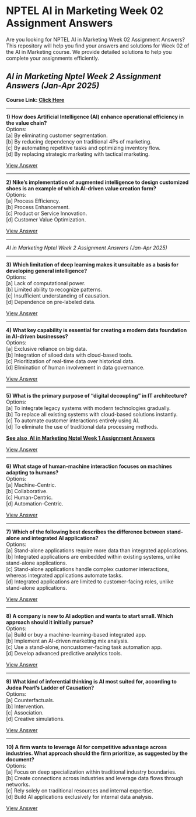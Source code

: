 # NPTEL AI in Marketing Week 02 Assignment Answers

Are you looking for NPTEL AI in Marketing Week 02 Assignment Answers? This repository will help you find your answers and solutions for Week 02 of the AI in Marketing course. We provide detailed solutions to help you complete your assignments efficiently.

## _AI in Marketing Nptel Week 2 Assignment Answers_ _(Jan-Apr 2025)_

**Course Link: [**Click Here**](https://onlinecourses.nptel.ac.in/noc25_cs08/course)**

***

**1) How does Artificial Intelligence (AI) enhance operational efficiency in the value chain?**\
Options:\
\[a] By eliminating customer segmentation.\
\[b] By reducing dependency on traditional 4Ps of marketing.\
\[c] By automating repetitive tasks and optimizing inventory flow.\
\[d] By replacing strategic marketing with tactical marketing.

[View Answer](https://my.progiez.com/courses/ai-in-marketing-nptel-assignment-answers/)

***

**2) Nike’s implementation of augmented intelligence to design customized shoes is an example of which AI-driven value creation form?**\
Options:\
\[a] Process Efficiency.\
\[b] Process Enhancement.\
\[c] Product or Service Innovation.\
\[d] Customer Value Optimization.

[View Answer](https://my.progiez.com/courses/ai-in-marketing-nptel-assignment-answers/)

***

_AI in Marketing Nptel Week 2 Assignment Answers_ _(Jan-Apr 2025)_

***

**3) Which limitation of deep learning makes it unsuitable as a basis for developing general intelligence?**\
Options:\
\[a] Lack of computational power.\
\[b] Limited ability to recognize patterns.\
\[c] Insufficient understanding of causation.\
\[d] Dependence on pre-labeled data.

[View Answer](https://my.progiez.com/courses/ai-in-marketing-nptel-assignment-answers/)

***

**4) What key capability is essential for creating a modern data foundation in AI-driven businesses?**\
Options:\
\[a] Exclusive reliance on big data.\
\[b] Integration of siloed data with cloud-based tools.\
\[c] Prioritization of real-time data over historical data.\
\[d] Elimination of human involvement in data governance.

[View Answer](https://my.progiez.com/courses/ai-in-marketing-nptel-assignment-answers/)

***

**5) What is the primary purpose of “digital decoupling” in IT architecture?**\
Options:\
\[a] To integrate legacy systems with modern technologies gradually.\
\[b] To replace all existing systems with cloud-based solutions instantly.\
\[c] To automate customer interactions entirely using AI.\
\[d] To eliminate the use of traditional data processing methods.

[****See also**  **AI in Marketing Nptel Week 1 Assignment Answers****](https://progiez.com/ai-in-marketing-nptel-week-1-assignment-answers)

[View Answer](https://my.progiez.com/courses/ai-in-marketing-nptel-assignment-answers/)

***

**6) What stage of human-machine interaction focuses on machines adapting to humans?**\
Options:\
\[a] Machine-Centric.\
\[b] Collaborative.\
\[c] Human-Centric.\
\[d] Automation-Centric.

[View Answer](https://my.progiez.com/courses/ai-in-marketing-nptel-assignment-answers/)

***

**7) Which of the following best describes the difference between stand-alone and integrated AI applications?**\
Options:\
\[a] Stand-alone applications require more data than integrated applications.\
\[b] Integrated applications are embedded within existing systems, unlike stand-alone applications.\
\[c] Stand-alone applications handle complex customer interactions, whereas integrated applications automate tasks.\
\[d] Integrated applications are limited to customer-facing roles, unlike stand-alone applications.

[View Answer](https://my.progiez.com/courses/ai-in-marketing-nptel-assignment-answers/)

***

**8) A company is new to AI adoption and wants to start small. Which approach should it initially pursue?**\
Options:\
\[a] Build or buy a machine-learning-based integrated app.\
\[b] Implement an AI-driven marketing mix analysis.\
\[c] Use a stand-alone, noncustomer-facing task automation app.\
\[d] Develop advanced predictive analytics tools.

[View Answer](https://my.progiez.com/courses/ai-in-marketing-nptel-assignment-answers/)

***

**9) What kind of inferential thinking is AI most suited for, according to Judea Pearl’s Ladder of Causation?**\
Options:\
\[a] Counterfactuals.\
\[b] Intervention.\
\[c] Association.\
\[d] Creative simulations.

[View Answer](https://my.progiez.com/courses/ai-in-marketing-nptel-assignment-answers/)

***

**10) A firm wants to leverage AI for competitive advantage across industries. What approach should the firm prioritize, as suggested by the document?**\
Options:\
\[a] Focus on deep specialization within traditional industry boundaries.\
\[b] Create connections across industries and leverage data flows through networks.\
\[c] Rely solely on traditional resources and internal expertise.\
\[d] Build AI applications exclusively for internal data analysis.

[View Answer](https://my.progiez.com/courses/ai-in-marketing-nptel-assignment-answers/)
